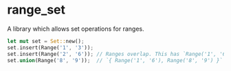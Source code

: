 # range_set

A library which allows set operations for ranges.

```rust
let mut set = Set::new();
set.insert(Range('1', '3'));
set.insert(Range('2', '6')); // Ranges overlap. This has `Range('1', '6')`.
set.union(Range('8', '9'));  // `{ Range('1', '6'), Range('8', '9') }`
```

